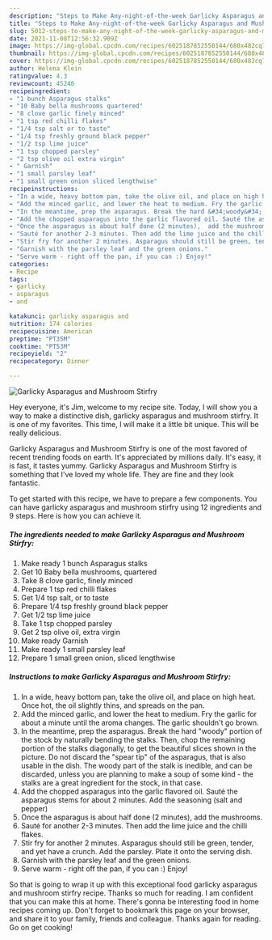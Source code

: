 ```yaml
---
description: "Steps to Make Any-night-of-the-week Garlicky Asparagus and Mushroom Stirfry"
title: "Steps to Make Any-night-of-the-week Garlicky Asparagus and Mushroom Stirfry"
slug: 5012-steps-to-make-any-night-of-the-week-garlicky-asparagus-and-mushroom-stirfry
date: 2021-11-08T12:56:32.909Z
image: https://img-global.cpcdn.com/recipes/6025187852550144/680x482cq70/garlicky-asparagus-and-mushroom-stirfry-recipe-main-photo.jpg
thumbnail: https://img-global.cpcdn.com/recipes/6025187852550144/680x482cq70/garlicky-asparagus-and-mushroom-stirfry-recipe-main-photo.jpg
cover: https://img-global.cpcdn.com/recipes/6025187852550144/680x482cq70/garlicky-asparagus-and-mushroom-stirfry-recipe-main-photo.jpg
author: Helena Klein
ratingvalue: 4.3
reviewcount: 45240
recipeingredient:
- "1 bunch Asparagus stalks"
- "10 Baby bella mushrooms quartered"
- "8 clove garlic finely minced"
- "1 tsp red chilli flakes"
- "1/4 tsp salt or to taste"
- "1/4 tsp freshly ground black pepper"
- "1/2 tsp lime juice"
- "1 tsp chopped parsley"
- "2 tsp olive oil extra virgin"
- " Garnish"
- "1 small parsley leaf"
- "1 small green onion sliced lengthwise"
recipeinstructions:
- "In a wide, heavy bottom pan, take the olive oil, and place on high heat. Once hot, the oil slightly thins, and spreads on the pan."
- "Add the minced garlic, and lower the heat to medium. Fry the garlic for about a minute until the aroma changes. The garlic shouldn&#39;t go brown."
- "In the meantime, prep the asparagus. Break the hard &#34;woody&#34; portion of the stock by naturally bending the stalks. Then, chop the remaining portion of the stalks diagonally, to get the beautiful slices shown in the picture. Do not discard the &#34;spear tip&#34; of the asparagus, that is also usable in the dish. The woody part of the stalk is inedible, and can be discarded, unless you are planning to make a soup of some kind - the stalks are a great ingredient for the stock, in that case."
- "Add the chopped asparagus into the garlic flavored oil. Sauté the asparagus stems for about 2 minutes. Add the seasoning (salt and pepper)"
- "Once the asparagus is about half done (2 minutes),  add the mushrooms."
- "Sauté for another 2-3 minutes. Then add the lime juice and the chilli flakes."
- "Stir fry for another 2 minutes. Asparagus should still be green, tender, and yet have a crunch. Add the parsley. Plate it onto the serving dish."
- "Garnish with the parsley leaf and the green onions."
- "Serve warm - right off the pan, if you can :) Enjoy!"
categories:
- Recipe
tags:
- garlicky
- asparagus
- and

katakunci: garlicky asparagus and 
nutrition: 174 calories
recipecuisine: American
preptime: "PT35M"
cooktime: "PT53M"
recipeyield: "2"
recipecategory: Dinner

---
```



![Garlicky Asparagus and Mushroom Stirfry](https://img-global.cpcdn.com/recipes/6025187852550144/680x482cq70/garlicky-asparagus-and-mushroom-stirfry-recipe-main-photo.jpg)

Hey everyone, it's Jim, welcome to my recipe site. Today, I will show you a way to make a distinctive dish, garlicky asparagus and mushroom stirfry. It is one of my favorites. This time, I will make it a little bit unique. This will be really delicious.



Garlicky Asparagus and Mushroom Stirfry is one of the most favored of recent trending foods on earth. It's appreciated by millions daily. It's easy, it is fast, it tastes yummy. Garlicky Asparagus and Mushroom Stirfry is something that I've loved my whole life. They are fine and they look fantastic.


To get started with this recipe, we have to prepare a few components. You can have garlicky asparagus and mushroom stirfry using 12 ingredients and 9 steps. Here is how you can achieve it.

<!--inarticleads1-->

##### The ingredients needed to make Garlicky Asparagus and Mushroom Stirfry:

1. Make ready 1 bunch Asparagus stalks
1. Get 10 Baby bella mushrooms, quartered
1. Take 8 clove garlic, finely minced
1. Prepare 1 tsp red chilli flakes
1. Get 1/4 tsp salt, or to taste
1. Prepare 1/4 tsp freshly ground black pepper
1. Get 1/2 tsp lime juice
1. Take 1 tsp chopped parsley
1. Get 2 tsp olive oil, extra virgin
1. Make ready  Garnish
1. Make ready 1 small parsley leaf
1. Prepare 1 small green onion, sliced lengthwise




<!--inarticleads2-->

##### Instructions to make Garlicky Asparagus and Mushroom Stirfry:

1. In a wide, heavy bottom pan, take the olive oil, and place on high heat. Once hot, the oil slightly thins, and spreads on the pan.
1. Add the minced garlic, and lower the heat to medium. Fry the garlic for about a minute until the aroma changes. The garlic shouldn&#39;t go brown.
1. In the meantime, prep the asparagus. Break the hard &#34;woody&#34; portion of the stock by naturally bending the stalks. Then, chop the remaining portion of the stalks diagonally, to get the beautiful slices shown in the picture. Do not discard the &#34;spear tip&#34; of the asparagus, that is also usable in the dish. The woody part of the stalk is inedible, and can be discarded, unless you are planning to make a soup of some kind - the stalks are a great ingredient for the stock, in that case.
1. Add the chopped asparagus into the garlic flavored oil. Sauté the asparagus stems for about 2 minutes. Add the seasoning (salt and pepper)
1. Once the asparagus is about half done (2 minutes),  add the mushrooms.
1. Sauté for another 2-3 minutes. Then add the lime juice and the chilli flakes.
1. Stir fry for another 2 minutes. Asparagus should still be green, tender, and yet have a crunch. Add the parsley. Plate it onto the serving dish.
1. Garnish with the parsley leaf and the green onions.
1. Serve warm - right off the pan, if you can :) Enjoy!




So that is going to wrap it up with this exceptional food garlicky asparagus and mushroom stirfry recipe. Thanks so much for reading. I am confident that you can make this at home. There's gonna be interesting food in home recipes coming up. Don't forget to bookmark this page on your browser, and share it to your family, friends and colleague. Thanks again for reading. Go on get cooking!
